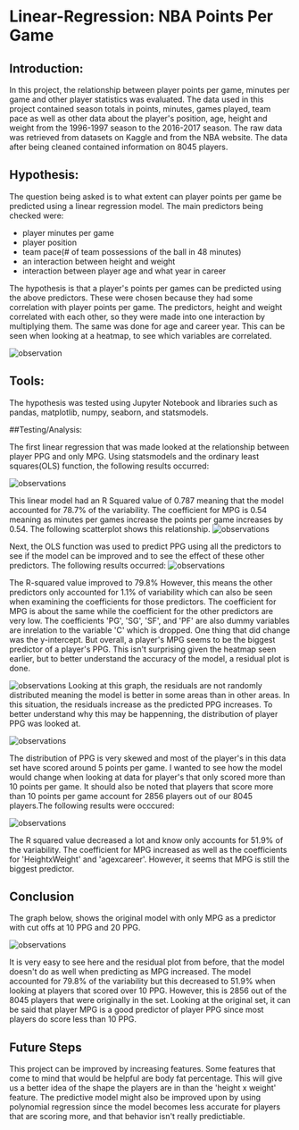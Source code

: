 # Linear-Regression: NBA Points Per Game 

## Introduction:

  In this project, the relationship between player points per game, minutes per game and other player statistics was evaluated. The data used in this project contained season totals in points, minutes, games played, team pace as well as other data about the player's position, age, height and weight from the 1996-1997 season to the 2016-2017 season. The raw data was retrieved from datasets on Kaggle and from the NBA website. The data after being cleaned contained information on 8045 players.
  
## Hypothesis:

The question being asked is to what extent can player points per game be predicted using a linear regression model. The main predictors being checked were: 
- player minutes per game
- player position 
- team pace(# of team possessions of the ball in 48 minutes)
- an interaction between height and weight
- interaction between player age and what year in career 


The hypothesis is that a player's points per games can be predicted using the above predictors. These were chosen because they had some correlation with player points per game. The predictors, height and weight correlated with each other, so they were made into one interaction by multiplying them. The same was done for age and career year. This can be seen when looking at a heatmap, to see which variables are correlated. 

![observation](https://github.com/AR3441/Linear-Regression/blob/master/observations/heatmap.png)

## Tools: 

The hypothesis was tested using Jupyter Notebook and libraries such as pandas, matplotlib, numpy, seaborn, and statsmodels.

##Testing/Analysis: 

The first linear regression that was made looked at the relationship between player PPG and only MPG. Using statsmodels and the ordinary least squares(OLS) function, the following results occurred: 

![observations](https://github.com/AR3441/Linear-Regression/blob/master/observations/basic_ppgmpg.PNG)

This linear model had an R Squared value of 0.787 meaning that the model accounted for 78.7% of the variability. The coefficient for MPG is 0.54 meaning as minutes per games increase the points per game increases by 0.54. The following scatterplot shows this relationship.
![observations](https://github.com/AR3441/Linear-Regression/blob/master/observations/basicmodelvsdata.png)

Next, the OLS function was used to predict PPG using all the predictors to see if the model can be improved and to see the effect of these other predictors. The following results occurred: 
![observations](https://github.com/AR3441/Linear-Regression/blob/master/observations/ppg_all_predictors.PNG)

The R-squared value improved to 79.8% However, this means the other predictors only accounted for 1.1% of variability which can also be seen when examining the coefficients for those predictors. The coefficient for MPG is about the same while the coefficient for the other predictors are very low. The coefficients 'PG', 'SG', 'SF', and 'PF' are also dummy variables are inrelation to the variable 'C' which is dropped.  One thing that did change was the y-intercept. But overall, a player's MPG seems to be the biggest predictor of a player's PPG. This isn't surprising given the heatmap seen earlier, but to better understand the accuracy of the model, a residual plot is done. 

![observations](https://github.com/AR3441/Linear-Regression/blob/master/observations/residualsplot.png)
Looking at this graph, the residuals are not randomly distributed meaning the model is better in some areas than in other areas. In this situation, the residuals increase as the predicted PPG increases. To better understand why this may be happenning, the distribution of player PPG was looked at. 

![observations](https://github.com/AR3441/Linear-Regression/blob/master/observations/ppg_distribution.png)

The distribution of PPG is very skewed and most of the player's in this data set have scored around 5 points per game. I wanted to see how the model would change when looking at data for player's that only scored more than 10 points per game. It should also be noted that players that score more than 10 points per game account for 2856 players out of our 8045 players.The following results were occcured:

![observations](https://github.com/AR3441/Linear-Regression/blob/master/observations/ols_morethan10ppg.PNG)

The R squared value decreased a lot and know only accounts for 51.9% of the variability. The coefficient for MPG increased as well as the coefficients for 'HeightxWeight' and 'agexcareer'. However, it seems that MPG is still the biggest predictor.  

## Conclusion

The graph below, shows the original model with only MPG as a predictor with cut offs at 10 PPG and 20 PPG. 

![observations](https://github.com/AR3441/Linear-Regression/blob/master/observations/cutoff20.png)

It is very easy to see here and the residual plot from before, that the model doesn't do as well when predicting as MPG increased. The model accounted for 79.8% of the variability but this decreased to 51.9% when looking at players that scored over 10 PPG. However, this is 2856 out of the 8045 players that were originally in the set. Looking at the original set, it can be said that player MPG is a good predictor of player PPG since most players do score less than 10 PPG. 

## Future Steps 

This project can be improved by increasing features. Some features that come to mind that would be helpful are body fat percentage. This will give us a better idea of the shape the players are in than the 'height x weight' feature. The predictive model might also be improved upon by using polynomial regression since the model becomes less accurate for players that are scoring more, and that behavior isn't really predictiable. 







